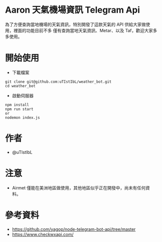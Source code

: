 # Aaron 天氣機場資訊 Telegram Api

為了方便查詢當地機場的天氣資訊，特別開發了這款天氣的 API 供給大家做使用，裡面的功能目前不多
僅有查詢當地天氣資訊、Metar、以及 Taf，歡迎大家多多使用。

# 開始使用
* 下載檔案
```
git clone git@github.com:uTIstIbL/weather_bot.git
cd weather_bot
```

* 啟動伺服器
```
npm install
npm run start
or
nodemon index.js
```

# 作者
* @uTIstIbL

# 注意
* Airmet 僅能在美洲地區做使用，其他地區似乎正在開發中，尚未有任何資料。

# 參考資料
* https://github.com/yagop/node-telegram-bot-api/tree/master
* https://www.checkwxapi.com/
 

